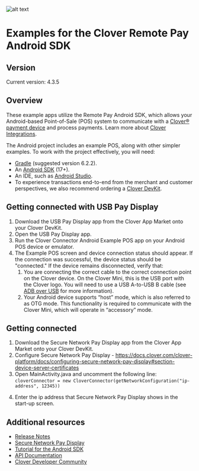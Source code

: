 ![alt text](https://www.clover.com/static/media/clover-logo.4204a79c.svg)

# Examples for the Clover Remote Pay Android SDK

## Version

Current version: 4.3.5

## Overview

These example apps utilize the Remote Pay Android SDK, which allows your Android-based Point-of-Sale (POS) system to communicate with a [Clover® payment device](https://www.clover.com/pos-hardware/) and process payments. Learn more about [Clover Integrations](https://www.clover.com/integrations).

The Android project includes an example POS, along with other simpler examples. To work with the project effectively, you will need:
- [Gradle](https://gradle.org) (suggested version 6.2.2).
- An [Android SDK](http://developer.android.com/sdk/index.html) (17+).
- An IDE, such as [Android Studio](http://developer.android.com/tools/studio/index.html).
- To experience transactions end-to-end from the merchant and customer perspectives, we also recommend ordering a [Clover DevKit](http://cloverdevkit.com/collections/devkits/products/clover-mini-dev-kit).

## Getting connected with USB Pay Display
1. Download the USB Pay Display app from the Clover App Market onto your Clover DevKit. 
2. Open the USB Pay Display app.
3. Run the Clover Connector Android Example POS app on your Android POS device or emulator.
4. The Example POS screen and device connection status should appear. If the connection was successful, the device status should be "connected." If the device remains disconnected, verify that:
	1) You are connecting the correct cable to the correct connection point on the Clover device. On the Clover Mini, this is the USB port with the Clover logo. You will need to use a USB A-to-USB B cable (see [ADB over USB](https://docs.clover.com/clover-platform/docs/setting-up-your-devkit#section--adb-over-usb-) for more information).
	2) Your Android device supports “host” mode, which is also referred to as OTG mode. This functionality is required to communicate with the Clover Mini, which will operate in “accessory” mode.
	
## Getting connected
1. Download the Secure Network Pay Display app from the Clover App Market onto your Clover DevKit.
2. Configure Secure Network Pay Display - https://docs.clover.com/clover-platform/docs/configuring-secure-network-pay-display#section-device-server-certificates
3. Open MainActivity.java and uncomment the following line: 
    ```cloverConnector = new CloverConnector(getNetworkConfiguration("ip-address", 12345))```
4) Enter the ip address that Secure Network Pay Display shows in the start-up screen.

## Additional resources

* [Release Notes](https://github.com/clover/remote-pay-android/releases)
* [Secure Network Pay Display](https://docs.clover.com/clover-platform/docs/pay-display-apps#section--secure-network-pay-display-)
* [Tutorial for the Android SDK](https://docs.clover.com/clover-platform/docs/android)
* [API Documentation](https://clover.github.io/remote-pay-android/4.3.5/docs/)
* [Clover Developer Community](https://community.clover.com/index.html)
